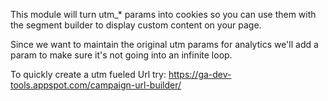 This module will turn utm_* params into cookies so you can use them with the segment builder to display custom content on your page.

Since we want to maintain the original utm params for analytics we'll add a param to make sure it's not going into an infinite loop.

To quickly create a utm fueled Url try: https://ga-dev-tools.appspot.com/campaign-url-builder/
